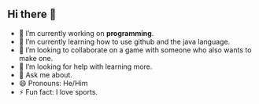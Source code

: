 ## Hi there 👋

- 🔭 I’m currently working on **programming**. 
- 🌱 I’m currently learning how to use github and the java language.
- 👯 I’m looking to collaborate on a game with someone who also wants to make one.
- 🤔 I’m looking for help with learning more.
- 💬 Ask me about.
- 😄 Pronouns: He/Him
- ⚡ Fun fact: I love sports.
